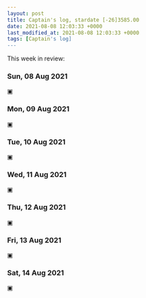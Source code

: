 ```yaml
---
layout: post
title: Captain's log, stardate [-26]3585.00
date: 2021-08-08 12:03:33 +0000
last_modified_at: 2021-08-08 12:03:33 +0000
tags: [Captain's log]
---
```


This week in review:

<!-- more -->

### Sun, 08 Aug 2021

▣

### Mon, 09 Aug 2021

▣

### Tue, 10 Aug 2021

▣

### Wed, 11 Aug 2021

▣

### Thu, 12 Aug 2021

▣

### Fri, 13 Aug 2021

▣

### Sat, 14 Aug 2021

▣
